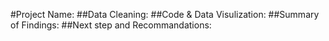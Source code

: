#Project Name: ##Data Cleaning: ##Code & Data Visulization: ##Summary of Findings: ##Next step and Recommandations:
